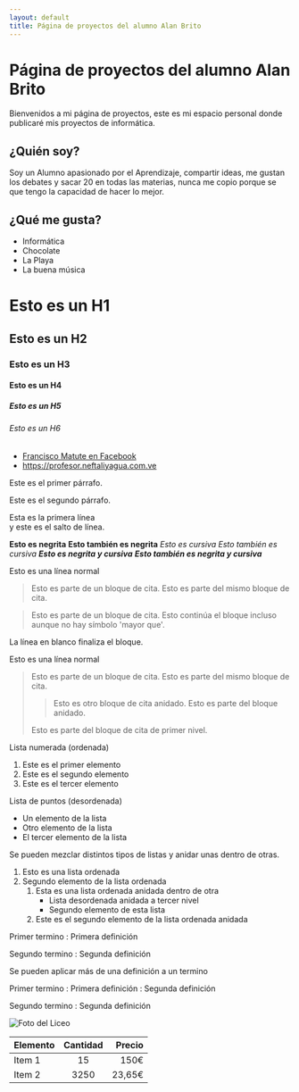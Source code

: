 ```yaml
---
layout: default
title: Página de proyectos del alumno Alan Brito
---
```



# Página de proyectos del alumno Alan Brito
Bienvenidos a mi página de proyectos, este es mi espacio personal donde publicaré mis proyectos de informática.
## ¿Quién soy? 
Soy un Alumno apasionado por el Aprendizaje, compartir ideas, me gustan los debates y sacar 20 en todas las materias, nunca me copio porque se que tengo la capacidad de hacer lo mejor.

## ¿Qué me gusta?

* Informática
* Chocolate
* La Playa
* La buena música

# Esto es un H1
## Esto es un H2
### Esto es un H3
#### Esto es un H4
##### Esto es un H5
###### Esto es un H6

* [Francisco Matute en Facebook](https://www.facebook.com/UEE.Francisco.Matute)
* <https://profesor.neftaliyagua.com.ve>

Este es el primer párrafo.

Este es el segundo párrafo.

Esta es la primera línea  
y este es el salto de línea.

**Esto es negrita**
__Esto también es negrita__
*Esto es cursiva*
_Esto también es cursiva_
***Esto es negrita y cursiva***
___Esto también es negrita y cursiva___

Esto es una línea normal

> Esto es parte de un bloque de cita.
> Esto es parte del mismo bloque de cita.

> Esto es parte de un bloque de cita.
Esto continúa el bloque incluso aunque no hay símbolo 'mayor que'.

La línea en blanco finaliza el bloque.

Esto es una línea normal

> Esto es parte de un bloque de cita.
> Esto es parte del mismo bloque de cita.
>
> > Esto es otro bloque de cita anidado.
> > Esto es parte del bloque anidado.
>
> Esto es parte del bloque de cita de primer nivel.

Lista numerada (ordenada)

1. Este es el primer elemento
2. Este es el segundo elemento
3. Este es el tercer elemento

Lista de puntos (desordenada)

* Un elemento de la lista
* Otro elemento de la lista
* El tercer elemento de la lista

Se pueden mezclar distintos tipos de listas y anidar unas dentro de otras.

1. Esto es una lista ordenada
2. Segundo elemento de la lista ordenada
    1. Esta es una lista ordenada anidada dentro de otra
        * Lista desordenada anidada a tercer nivel
        * Segundo elemento de esta lista
    2. Este es el segundo elemento de la lista ordenada anidada

Primer termino
 : Primera definición

Segundo termino
 : Segunda definición

Se pueden aplicar más de una definición a un termino

Primer termino
 : Primera definición
 : Segunda definición

Segundo termino
 : Segunda definición

 ![Foto del Liceo](http://graph.facebook.com/UEE.Francisco.Matute/picture?type=large "titulo") 



| Elemento | Cantidad | Precio |
| :------- | :------: | -----: |
| Item 1   | 15       | 150€   |
| Item 2   | 3250     | 23,65€ |

